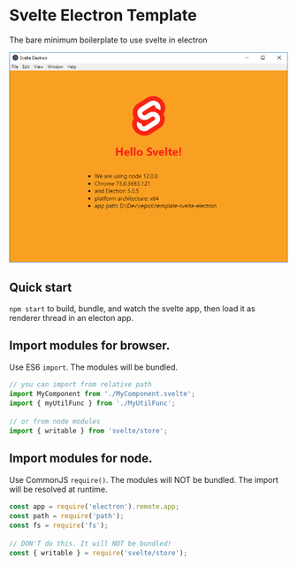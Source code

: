 # Svelte Electron Template

The bare minimum boilerplate to use svelte in electron

![screenshot](screenshot.png)

## Quick start

`npm start` to build, bundle, and watch the svelte app, then load it as renderer thread in an electon app.

## Import modules for **browser**.

Use ES6 `import`. The modules will be bundled.

```javascript
// you can import from relative path
import MyComponent from './MyComponent.svelte';
import { myUtilFunc } from './MyUtilFunc';

// or from node modules
import { writable } from 'svelte/store';
```

## Import modules for **node**.

Use CommonJS `require()`. The modules will NOT be bundled. The import will be resolved at runtime.

```javascript
const app = require('electron').remote.app;
const path = require('path');
const fs = require('fs');

// DON'T do this. It will NOT be bundled!
const { writable } = require('svelte/store');
```
